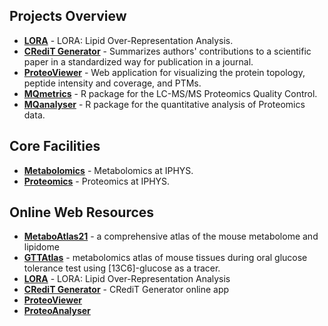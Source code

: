 ## Projects Overview

- **[LORA](https://github.com/IPHYS-Bioinformatics/LORA)** - LORA: Lipid Over-Representation Analysis.
- **[CRediT Generator](https://github.com/IPHYS-Bioinformatics/CRediT-Generator)** - Summarizes authors' contributions to a scientific paper in a standardized way for publication in a journal. 
- **[ProteoViewer](https://github.com/OmicsIPHYS/ProteoViewer)** - Web application for visualizing the protein topology, peptide intensity and coverage, and PTMs. 
- **[MQmetrics](https://github.com/OmicsIPHYS/MQmetrics)** - R package for the LC-MS/MS Proteomics Quality Control.
- **[MQanalyser](https://github.com/OmicsIPHYS/MQanalyser)** - R package for the quantitative analysis of Proteomics data.

## Core Facilities
- **[Metabolomics](https://metabolomics.fgu.cas.cz/index.html)** - Metabolomics at IPHYS.
- **[Proteomics](https://proteomics.fgu.cas.cz/)** - Proteomics at IPHYS.

## Online Web Resources
- **[MetaboAtlas21](https://metaboatlas21.metabolomics.fgu.cas.cz)** - a comprehensive atlas of the mouse metabolome and lipidome
- **[GTTAtlas](https://gttatlas.metabolomics.fgu.cas.cz)** - metabolomics atlas of mouse tissues during oral glucose tolerance test using [13C6]-glucose as a tracer.
- **[LORA](https://lora.metabolomics.fgu.cas.cz)** - LORA: Lipid Over-Representation Analysis
- **[CRediT Generator](https://credit.metabolomics.fgu.cas.cz)** - CRediT Generator online app
- **[ProteoViewer](https://proteomics.fgu.cas.cz/ProteoViewer/)**
- **[ProteoAnalyser](https://proteomics.fgu.cas.cz/ProteoAnalyser/)**

<!--

**Here are some ideas to get you started:**

🙋‍♀️ A short introduction - what is your organization all about?
🌈 Contribution guidelines - how can the community get involved?
👩‍💻 Useful resources - where can the community find your docs? Is there anything else the community should know?
🍿 Fun facts - what does your team eat for breakfast?
🧙 Remember, you can do mighty things with the power of [Markdown](https://docs.github.com/github/writing-on-github/getting-started-with-writing-and-formatting-on-github/basic-writing-and-formatting-syntax)
-->
